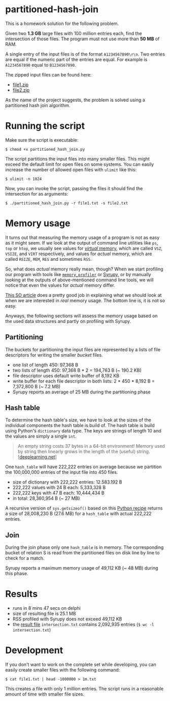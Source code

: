 # partitioned-hash-join

This is a homework solution for the following problem.

Given two **1.3 GB** large files with 100 million entries each, find the intersection of those files. The program must not use more than **50 MB** of RAM.

A single entry of the input files is of the format `A1234567890\r\n`. Two entries are equal if the numeric part of the entries are equal. For example is `A1234567890` equal to `B1234567890`.

The zipped input files can be found here:

- [file1.zip](http://www2.informatik.hu-berlin.de/~wandelt/DWDM/file1.zip)
- [file2.zip](http://www2.informatik.hu-berlin.de/~wandelt/DWDM/file2.zip)

As the name of the project suggests, the problem is solved using a partitioned hash join algorithm. 

# Running the script

Make sure the script is executable:

`$ chmod +x partitioned_hash_join.py`

The script partitions the input files into many smaller files. This might exceed the default limit for open files on some systems. You can easily increase the number of allowed open files with `ulimit` like this:

`$ ulimit -n 1024` 

Now, you can invoke the script, passing the files it should find the intersection for as arguments:

`$ ./partitioned_hash_join.py -r file1.txt -s file2.txt`

# Memory usage

It turns out that measuring the memory usage of a program is not as easy as it might seem. If we look at the output of command line utilities like `ps`, `top` or `htop`, we usually see values for [*virtual* memory](http://serverfault.com/questions/138427/top-what-does-virtual-memory-size-mean-linux-ubuntu), which are called `VSZ`, `VSIZE`, and `VIRT` respectively, and values for *actual* memory, which are called `RSIZE`, `MEM`, `RES` and sometimes `RSS`. 

So, what does *actual* memory really mean, though? When we start profiling our program with tools like [`memory_profiler`](https://pypi.python.org/pypi/memory_profiler) or [Syrupy](https://github.com/jeetsukumaran/Syrupy), or by manually looking at the outputs of above-mentioned command line tools, we will notice that even the values for *actual* memory differ.

[This SO article](http://stackoverflow.com/a/1954774/1663506) does a pretty good job in explaining what we should look at when we are interested in *real* memory usage. The bottom line is, it is not so easy. 

Anyways, the following sections will assess the memory usage based on the used data structures and partly on profiling with Syrupy.

## Partitioning

The buckets for partitioning the input files are represented by a lists of file descriptors for writing the smaller *bucket* files.

- one list of length 450: 97,368 B
- two lists of length 450: 97,368 B * 2 = 194,763 B (~ 190.2 KB)
- file descriptor uses default write buffer of 8,192 KB
- write buffer for each file descriptor in both lists: 2 * 450 * 8,192 B = 7,372,800 B (~ 7.2 MB)
- Syrupy reports an average of 25 MB during the partitioning phase

## Hash table

To determine the hash table's size, we have to look at the sizes of the individual components the hash table is build of. The hash table is build using Python's `dictionary` data type. The keys are strings of length 10 and the values are simply a single `int`.

>An empty string costs 37 bytes in a 64-bit environment! Memory used by string then linearly grows in the length of the (useful) string. [[deeplearning.net](http://deeplearning.net/software/theano/tutorial/python-memory-management.html)]

One `hash_table` will have 222,222 entries on average because we partition the 100,000,000 entries of the input file into 450 files.

- size of dictionary with 222,222 entries: 12.583.192 B
- 222,222 values with 24 B each: 5,333,328 B
- 222,222 keys with 47 B each: 10,444,434 B
- in total: 28,360,954 B (~ 27 MB)

A recursive version of `sys.getsizeof()` based on this [Python recipe](http://code.activestate.com/recipes/577504/) returns a size of 28,008,230 B (27.6 MB) for a `hash_table` with actual 222,222 entries.

## Join

During the join phase only one `hash_table` is in memory. The corresponding bucket of relation S is read from the partitioned files on disk line by line to check for a match.

Syrupy reports a maximum memory usage of 49,112 KB (~ 48 MB) during this phase.

# Results

- runs in 8 mins 47 secs on delphi
- size of resulting file is 25.1 MB
- RSS profiled with Syrupy does not exceed 49,112 KB
- the [result file](https://dl.dropboxusercontent.com/u/22040079/intersection.txt) `intersection.txt` contains 2,092,935 entries (`$ wc -l intersection.txt`)

# Development

If you don't want to work on the complete set while developing, you can easily create smaller files with the following command:

`$ cat file1.txt | head -1000000 > 1m.txt`

This creates a file with only 1 million entries. The script runs in a reasonable amount of time with smaller file sizes.
